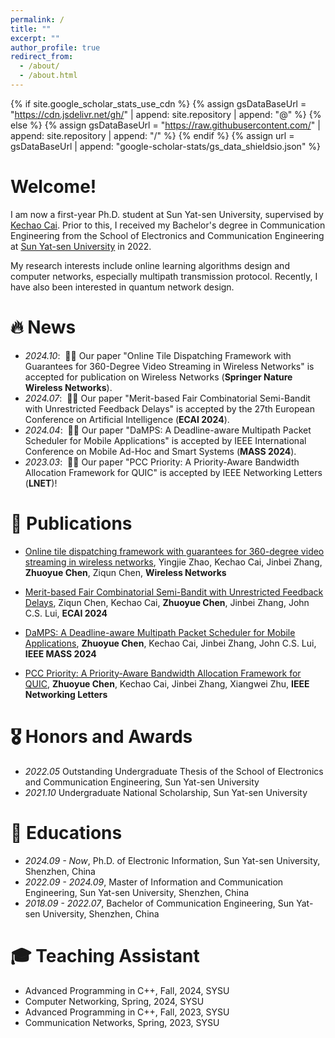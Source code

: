 ```yaml
---
permalink: /
title: ""
excerpt: ""
author_profile: true
redirect_from: 
  - /about/
  - /about.html
---
```


{% if site.google_scholar_stats_use_cdn %}
{% assign gsDataBaseUrl = "https://cdn.jsdelivr.net/gh/" | append: site.repository | append: "@" %}
{% else %}
{% assign gsDataBaseUrl = "https://raw.githubusercontent.com/" | append: site.repository | append: "/" %}
{% endif %}
{% assign url = gsDataBaseUrl | append: "google-scholar-stats/gs_data_shieldsio.json" %}

<span class='anchor' id='about-me'></span>

# Welcome!

I am now a first-year Ph.D. student at Sun Yat-sen University, supervised by <a href='https://kechao.me'>Kechao Cai</a>. 
Prior to this, I received my Bachelor's degree in Communication Engineering from the School of Electronics and Communication Engineering at <a href='https://www.sysu.edu.cn/'>Sun Yat-sen University</a> in 2022.

My research interests include online learning algorithms design and computer networks, especially multipath transmission protocol. Recently, I have also been interested in quantum network design.

<!-- My research interest includes neural machine translation and computer vision. I have published more than 100 papers at the top international AI conferences with total <a href='https://scholar.google.com/citations?user=DhtAFkwAAAAJ'>google scholar citations <strong><span id='total_cit'>260000+</span></strong></a> (You can also use google scholar badge <a href='https://scholar.google.com/citations?user=DhtAFkwAAAAJ'><img src="https://img.shields.io/endpoint?url={{ url | url_encode }}&logo=Google%20Scholar&labelColor=f6f6f6&color=9cf&style=flat&label=citations"></a>). -->


# 🔥 News
- *2024.10*: &nbsp;🎉🎉 Our paper "Online Tile Dispatching Framework with Guarantees for 360-Degree Video Streaming in Wireless Networks" is accepted for publication on Wireless Networks (**Springer Nature Wireless Networks**).
- *2024.07*: &nbsp;🎉🎉 Our paper "Merit-based Fair Combinatorial Semi-Bandit with Unrestricted Feedback Delays" is accepted by the 27th European Conference on Artificial Intelligence (**ECAI 2024**).
- *2024.04*: &nbsp;🎉🎉 Our paper "DaMPS: A Deadline-aware Multipath Packet Scheduler for Mobile Applications" is accepted by IEEE International Conference on Mobile Ad-Hoc and Smart Systems (**MASS 2024**).
- *2023.03*: &nbsp;🎉🎉 Our paper "PCC Priority: A Priority-Aware Bandwidth Allocation Framework for QUIC" is accepted by IEEE Networking Letters (**LNET**)!

# 📝 Publications 

<!-- <div class='paper-box'><div class='paper-box-image'><div><div class="badge">CVPR 2016</div><img src='images/500x300.png' alt="sym" width="100%"></div></div>
<div class='paper-box-text' markdown="1">

[Deep Residual Learning for Image Recognition](https://openaccess.thecvf.com/content_cvpr_2016/papers/He_Deep_Residual_Learning_CVPR_2016_paper.pdf)

**Kaiming He**, Xiangyu Zhang, Shaoqing Ren, Jian Sun -->

<!-- [**Project**](https://scholar.google.com/citations?view_op=view_citation&hl=zh-CN&user=DhtAFkwAAAAJ&citation_for_view=DhtAFkwAAAAJ:ALROH1vI_8AC) <strong><span class='show_paper_citations' data='DhtAFkwAAAAJ:ALROH1vI_8AC'></span></strong>
- Lorem ipsum dolor sit amet, consectetur adipiscing elit. Vivamus ornare aliquet ipsum, ac tempus justo dapibus sit amet. 
</div>
</div> -->

<!-- - [Lorem ipsum dolor sit amet, consectetur adipiscing elit. Vivamus ornare aliquet ipsum, ac tempus justo dapibus sit amet](https://github.com), A, B, C, **CVPR 2020** -->
- [Online tile dispatching framework with guarantees for 360-degree video streaming in wireless networks](https://link.springer.com/article/10.1007/s11276-024-03871-6), Yingjie Zhao, Kechao Cai, Jinbei Zhang, **Zhuoyue Chen**, Ziqun Chen, **Wireless Networks**  

- [Merit-based Fair Combinatorial Semi-Bandit with Unrestricted Feedback Delays](https://arxiv.org/abs/2407.15439), Ziqun Chen, Kechao Cai, **Zhuoyue Chen**, Jinbei Zhang, John C.S. Lui, **ECAI 2024**

- [DaMPS: A Deadline-aware Multipath Packet Scheduler for Mobile Applications](https://ieeexplore.ieee.org/document/10723547), **Zhuoyue Chen**, Kechao Cai, Jinbei Zhang, John C.S. Lui, **IEEE MASS 2024**

- [PCC Priority: A Priority-Aware Bandwidth Allocation Framework for QUIC](https://ieeexplore.ieee.org/document/10106393), **Zhuoyue Chen**, Kechao Cai, Jinbei Zhang, Xiangwei Zhu, **IEEE Networking Letters**


# 🎖 Honors and Awards
- *2022.05* Outstanding Undergraduate Thesis of the School of Electronics and Communication Engineering, Sun Yat-sen University
- *2021.10* Undergraduate National Scholarship, Sun Yat-sen University

# 📖 Educations
- *2024.09 - Now*, Ph.D. of Electronic Information, Sun Yat-sen University, Shenzhen, China
- *2022.09 - 2024.09*, Master of Information and Communication Engineering, Sun Yat-sen University, Shenzhen, China
- *2018.09 - 2022.07*, Bachelor of Communication Engineering, Sun Yat-sen University, Shenzhen, China

# 🎓 Teaching Assistant
- Advanced Programming in C++, Fall, 2024, SYSU
- Computer Networking, Spring, 2024, SYSU
- Advanced Programming in C++, Fall, 2023, SYSU
- Communication Networks, Spring, 2023, SYSU

<!-- # 💬 Invited Talks
- *2021.06*, Lorem ipsum dolor sit amet, consectetur adipiscing elit. Vivamus ornare aliquet ipsum, ac tempus justo dapibus sit amet. 
- *2021.03*, Lorem ipsum dolor sit amet, consectetur adipiscing elit. Vivamus ornare aliquet ipsum, ac tempus justo dapibus sit amet.  \| [\[video\]](https://github.com/) -->

<!-- # 💻 Internships
- *2019.05 - 2020.02*, [Lorem](https://github.com/), China. -->